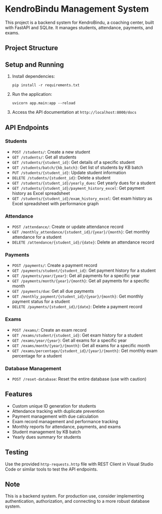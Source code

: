 # KendroBindu Management System

This project is a backend system for KendroBindu, a coaching center, built with FastAPI and SQLite. It manages students, attendance, payments, and exams.

## Project Structure

## Setup and Running

1. Install dependencies:
   ```
   pip install -r requirements.txt
   ```

2. Run the application:
   ```
   uvicorn app.main:app --reload
   ```

3. Access the API documentation at `http://localhost:8000/docs`

## API Endpoints

### Students
- `POST /students/`: Create a new student
- `GET /students/`: Get all students
- `GET /students/{student_id}`: Get details of a specific student
- `GET /students/batch/{kb_batch}`: Get list of students by KB batch
- `PUT /students/{student_id}`: Update student information
- `DELETE /students/{student_id}`: Delete a student
- `GET /students/{student_id}/yearly_dues`: Get yearly dues for a student
- `GET /students/{student_id}/payment_history_excel`: Get payment history as Excel spreadsheet
- `GET /students/{student_id}/exam_history_excel`: Get exam history as Excel spreadsheet with performance graph

### Attendance
- `POST /attendance/`: Create or update attendance record
- `GET /monthly_attendance/{student_id}/{year}/{month}`: Get monthly attendance for a student
- `DELETE /attendance/{student_id}/{date}`: Delete an attendance record

### Payments
- `POST /payments/`: Create a payment record
- `GET /payments/student/{student_id}`: Get payment history for a student
- `GET /payments/year/{year}`: Get all payments for a specific year
- `GET /payments/month/{year}/{month}`: Get all payments for a specific month
- `GET /payments/due`: Get all due payments
- `GET /monthly_payment/{student_id}/{year}/{month}`: Get monthly payment status for a student
- `DELETE /payments/{student_id}/{date}`: Delete a payment record

### Exams
- `POST /exams/`: Create an exam record
- `GET /exams/student/{student_id}`: Get exam history for a student
- `GET /exams/year/{year}`: Get all exams for a specific year
- `GET /exams/month/{year}/{month}`: Get all exams for a specific month
- `GET /exams/percentage/{student_id}/{year}/{month}`: Get monthly exam percentage for a student

### Database Management
- `POST /reset-database`: Reset the entire database (use with caution)

## Features

- Custom unique ID generation for students
- Attendance tracking with duplicate prevention
- Payment management with due calculation
- Exam record management and performance tracking
- Monthly reports for attendance, payments, and exams
- Student management by KB batch
- Yearly dues summary for students

## Testing

Use the provided `http-requests.http` file with REST Client in Visual Studio Code or similar tools to test the API endpoints.

## Note

This is a backend system. For production use, consider implementing authentication, authorization, and connecting to a more robust database system.
